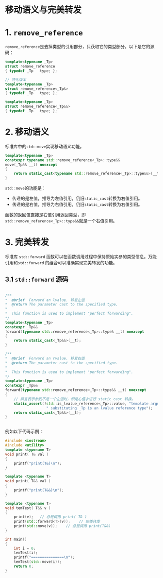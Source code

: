 # 移动语义与完美转发

# 1. `remove_reference`

`remove_reference`是去掉类型的引用部分，只获取它的类型部分。以下是它的源码：

```cpp
template<typename _Tp>
struct remove_reference
{ typedef _Tp   type; };

// 特化版本
template<typename _Tp>
struct remove_reference<_Tp&>
{ typedef _Tp   type; };

template<typename _Tp>
struct remove_reference<_Tp&&>
{ typedef _Tp   type; };
```

# 2. 移动语义

标准库中的`std::move`实现移动语义功能。

```c++
template<typename _Tp>  
constexpr typename std::remove_reference<_Tp>::type&&  
move(_Tp&& __t) noexcept  
{ 
    return static_cast<typename std::remove_reference<_Tp>::type&&>(__t); 
}
```

`std::move`的功能是：

- 传递的是左值，推导为左值引用，仍旧`static_cast`转换为右值引用。
- 传递的是右值，推导为右值引用，仍旧`static_cast`转换为右值引用。

函数的返回值直接是右值引用返回类型，即`std::remove_reference<_Tp>::type&&`就是一个右值引用。

# 3. 完美转发

标准库 `std::forward` 函数可以在函数调用过程中保持原始实参的类型信息。万能引用和`std::forward` 的组合可以准确实现完美转发的功能。

## 3.1 `std::forward` 源码

```cpp
    
/**
*  @brief  Forward an lvalue. 转发左值
*  @return The parameter cast to the specified type.
*
*  This function is used to implement "perfect forwarding".
*/
template<typename _Tp>
constexpr _Tp&&
forward(typename std::remove_reference<_Tp>::type& __t) noexcept
{ 
    return static_cast<_Tp&&>(__t); 
}

/**
*  @brief  Forward an rvalue. 转发右值
*  @return The parameter cast to the specified type.
*
*  This function is used to implement "perfect forwarding".
*/
template<typename _Tp>
constexpr _Tp&&
forward(typename std::remove_reference<_Tp>::type&& __t) noexcept
{
    // 断言表示参数不是一个左值时，即是右值才进行 static_cast 转换。
    static_assert(!std::is_lvalue_reference<_Tp>::value, "template argument"
                   " substituting _Tp is an lvalue reference type");
    return static_cast<_Tp&&>(__t);
}
 
```



例如以下代码示例：

```cpp
#include <iostream>
#include <utility>
template <typename T>
void print( T& val )
{
    printf("print(T&)\n");
}

template <typename T>
void print( T&& val )
{
    printf("print(T&&)\n");
}

template <typename T>
void temTest( T&& v )
{
    print(v);   // 总是调用 print( T& )
    print(std::forward<T>(v));    // 完美转发
    print(std::move(v));    // 总是调用 print(T&&)
}

int main()
{
    int i = 0;
    temTest(i);
    printf("===============\n");   
    temTest(std::move(i));
    return 0;
}
```

